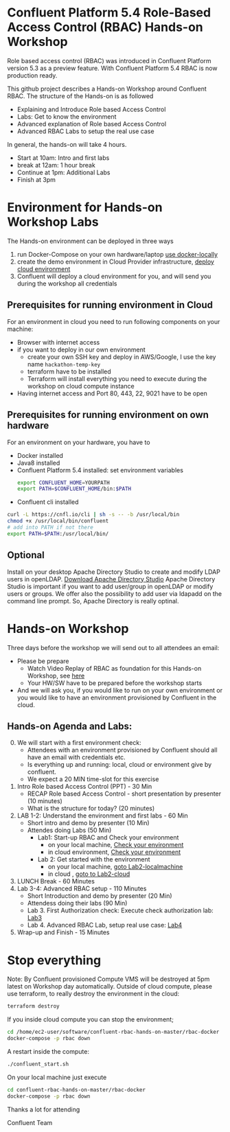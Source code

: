 # Confluent Platform 5.4 Role-Based Access Control (RBAC) Hands-on Workshop

Role based access control (RBAC) was introduced in Confluent Platform version 5.3 as a preview feature. With Confluent Platform 5.4 RBAC is now production ready.

This github project describes a Hands-on Workshop around Confluent RBAC. The structure of the Hands-on is as followed
* Explaining and Introduce Role based Access Control
* Labs: Get to know the environment
* Advanced explanation of Role based Access Control
* Advanced RBAC Labs to setup the real use case

In general, the hands-on will take 4 hours.
* Start at   10am: Intro and first labs
* break at   12am: 1 hour break
* Continue at 1pm: Additional Labs
* Finish at   3pm

# Environment for Hands-on Workshop Labs
The Hands-on environment can be deployed in three ways 
1. run Docker-Compose on your own hardware/laptop [use docker-locally](rbac-docker/)
2. create the demo environment in Cloud Provider infrastructure, [deploy cloud environment](terraform/)
3. Confluent will deploy a cloud environment for you, and will send you during the workshop all credentials

## Prerequisites for running environment in Cloud
For an environment in cloud you need to run following components on your machine: 
* Browser with internet access
* if you want to deploy in our own environment
  - create your own SSH key and deploy in AWS/Google, I use the key name `hackathon-temp-key`
  - terraform have to be installed
  - Terraform will install everything you need to execute during the workshop on cloud compute instance
* Having internet access and Port 80, 443, 22, 9021 have to be open

## Prerequisites for running environment on own hardware
For an environment on your hardware, you have to 
- Docker installed
- Java8 installed
- Confluent Platform 5.4 installed: set environment variables
  ```bash  
  export CONFLUENT_HOME=YOURPATH
  export PATH=$CONFLUENT_HOME/bin:$PATH
  ```
- Confluent cli installed
```bash
curl -L https://cnfl.io/cli | sh -s -- -b /usr/local/bin
chmod +x /usr/local/bin/confluent
# add into PATH if not there
export PATH=$PATH:/usr/local/bin/
```

## Optional
Install on your desktop Apache Directory Studio to create and modify LDAP users in openLDAP. [Download Apache Directory Studio](https://directory.apache.org/studio/downloads.html)
Apache Directory Studio is important if you want to add user/group in openLDAP or modify users or groups.
We offer also the possibility to add user via ldapadd on the command line prompt. So, Apache Directory is really optinal.

# Hands-on Workshop
Three days before the workshop we will send out to all attendees an email:
* Please be prepare
  * Watch Video Replay of RBAC as foundation for this Hands-on Workshop, see [here](https://events.confluent.io/kitchentour2020)
  * Your HW/SW have to be prepared before the workshop starts
* And we will ask you, if you would like to run on your own environment or you would like to have an environment provisioned by Confluent in the cloud.

## Hands-on Agenda and Labs:
0. We will start with a first environment check:
   * Attendees with an environment provisioned by Confluent should all have an email with credentials etc.
   * Is everything up and running: local, cloud or environment give by confluent.
   * We expect a 20 MIN time-slot for this exercise
1. Intro Role based Access Control (PPT)              -   30 Min
   * RECAP Role based Access Control - short presentation by presenter (10 minutes)
   * What is the structure for today? (20 minutes)
2. LAB 1-2: Understand the environment and first labs -   60 Min                                               
   * Short intro and demo by presenter (10 Min)
   * Attendes doing Labs (50 Min)
     * Lab1: Start-up RBAC and Check your environment
       - on your local machine, [Check your environment](labs/Lab1-localmachine.md/)
       - in cloud environment, [Check your environment](labs/Lab1-cloud.md)
     * Lab 2: Get started with the environment
       - on your local machine, [goto Lab2-localmachine](labs/Lab2-localmachine.md)
       - in cloud , [goto to Lab2-cloud](labs/Lab2-cloud.md)
3. LUNCH Break                                         -     60 Minutes
4. Lab 3-4: Advanced RBAC setup                        -    110 Minutes         
   * Short Introduction and demo by presenter (20 Min)
   * Attendess doing their labs (90 Min)
   * Lab 3. First Authorization check: Execute check authorization lab: [Lab3](labs/Lab3.md)
   * Lab 4. Advanced RBAC Lab, setup real use case: [Lab4](labs/Lab4.md)
5. Wrap-up and Finish                                 -     15 Minutes

# Stop everything
Note: By Confluent provisioned Compute VMS will be destroyed at 5pm latest on Workshop day automatically.
Outside of cloud compute, please use terraform, to really destroy the environment in the cloud:
```bash
terraform destroy
```
If you inside cloud compute you can stop the environment;
```bash
cd /home/ec2-user/software/confluent-rbac-hands-on-master/rbac-docker
docker-compose -p rbac down
```
A restart inside the compute:
```bash
./confluent_start.sh
```
On your local machine just execute
```bash
cd confluent-rbac-hands-on-master/rbac-docker
docker-compose -p rbac down
```

Thanks a lot for attending

Confluent Team
